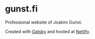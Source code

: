 # gunst.fi

Professional website of Joakim Gunst.

Created with [Gatsby](https://www.gatsbyjs.com/) and hosted at [Netlify](https://www.netlify.com/).
